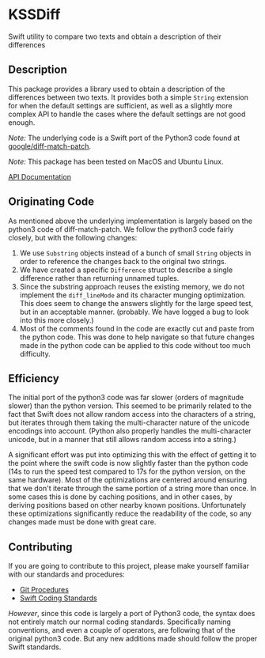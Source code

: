 # KSSDiff

Swift utility to compare two texts and obtain a description of their differences

## Description

This package provides a library used to obtain a description of the differences between two texts. It 
provides both a simple `String` extension for when the default settings are sufficient, as well as a
slightly more complex API to handle the cases where the default settings are not good enough.

_Note:_ The underlying code is a Swift port of the Python3 code found at 
[google/diff-match-patch](https://github.com/google/diff-match-patch).

_Note:_ This package has been tested on MacOS and Ubuntu Linux.

[API Documentation](https://www.kss.cc/apis/KSSDiff/docs/index.html)

## Originating Code

As mentioned above the underlying implementation is largely based on the python3 code of
diff-match-patch. We follow the python3 code fairly closely, but with the following changes:

1. We use `Substring` objects instead of a bunch of small `String` objects in order to reference
the changes back to the original two strings.
2. We have created a specific `Difference` struct to describe a single difference rather than 
returning unnamed tuples.
3. Since the substring approach reuses the existing memory, we do not implement the `diff_lineMode`
and its character munging optimization. This does seem to change the answers slightly for the
large speed test, but in an acceptable manner. (probably. We have logged a bug to look into
this more closely.)
4. Most of the comments found in the code are exactly cut and paste from the python code. This
was done to help navigate so that future changes made in the python code can be applied to
this code without too much difficulty.

## Efficiency

The initial port of the python3 code was far slower (orders of magnitude slower) than the python version.
This seemed to be primarily related to the fact that Swift does not allow random access into the 
characters of a string, but iterates through them taking the multi-character nature of the unicode
encodings into account. (Python also properly handles the multi-character unicode, but in a manner
that still allows random access into a string.)

A significant effort was put into optimizing this with the effect of getting it to the point where the
swift code is now slightly faster than the python code (14s to run the speed test compared to 17s for
the python version, on the same hardware). Most of the optimizations are centered around ensuring
that we don't iterate through the same portion of a string more than once. In some cases this is
done by caching positions, and in other cases, by deriving positions based on other nearby known
positions. Unfortunately these optimizations significantly reduce the readability of the code, so any 
changes made must be done with great care.

## Contributing

If you are going to contribute to this project, please make yourself familiar with our standards and
procedures:

* [Git Procedures](https://www.kss.cc/standards-git.html)
* [Swift Coding Standards](https://www.kss.cc/standards-swift.html)

_However_, since this code is largely a port of Python3 code, the syntax does not entirely match our
normal coding standards. Specifically naming conventions, and even a couple of operators, are following
that of the original python3 code. But any new additions made should follow the proper Swift standards.
